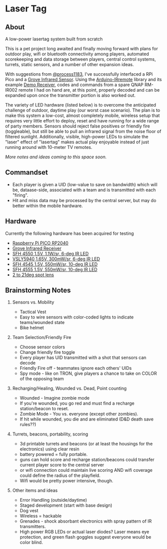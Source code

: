 # Laser Tag
## About
A low-power lasertag system built from scratch

This is a pet project long awaited and finally moving forward with plans for outdoor play, wifi or bluetooth connectivity among players, automated scorekeeping and data storage between players, central control systems, turrets, static sensors, and a number of other expansion ideas.

With suggestions from [@process1183](https://github.com/process1183), I've successfully interfaced a RPi Pico and a [Grove Infrared Sensor](https://wiki.seeedstudio.com/Grove-Infrared_Receiver/). Using the [Arduino-IRremote](https://github.com/Arduino-IRremote/Arduino-IRremote) library and its example [Demo Receiver](https://github.com/Arduino-IRremote/Arduino-IRremote/tree/master/examples/ReceiveDemo), codes and commands from a spare QNAP RM-IR002 remote I had on hand are, at this point, properly decoded and can be expanded upon once the transmitter portion is also worked out.

The variety of LED hardware (listed below) is to overcome the anticipated challenge of outdoor, daytime play (our worst case scenario). The plan is to make this system a low-cost, almost completely mobile, wireless setup that requires very little effort to deploy, reset and have running for a wide range of party members. Sensors should reject false positives or friendly fire (toggleable), but still be able to pull an infrared signal from the noise floor of filtered sunlight. Additionally, visible, high-power LEDs to simulate the "laser" effect of "lasertag" makes actual play enjoyable instead of just running around with 10-meter TV remotes.

_More notes and ideas coming to this space soon._

## Commandset
- Each player is given a UID (low-value to save on bandwidth) which will be, dataase-side, associated with a team and is transmitted with each "firing".
- Hit and miss data may be processed by the central server, but may do better within the mobile hardware.

## Hardware
Currently the following hardware has been acquired for testing
- [Raspberry Pi PICO RP2040](https://www.digikey.com/en/products/detail/raspberry-pi/SC0915/13624793)
- [Grove Infrared Receiver](https://www.digikey.com/en/products/detail/seeed-technology-co-ltd/101020016/5488263)
- [SFH 4550 1.5V, 1.1W/sr, 6-deg IR LED](https://www.digikey.com/en/products/detail/ams-osram-usa-inc/SFH-4550/806365)
- [VSLY5940 1.65V, 300mW/sr, 6-deg IR LED](https://www.digikey.com/en/products/detail/vishay-semiconductor-opto-division/VSLY5940/5418981)
- [SFH 4545 1.5V, 550mW/sr, 10-deg IR LED](https://www.digikey.com/en/products/detail/ams-osram-usa-inc/SFH-4545/2205955)
- [SFH 4555 1.5V, 550mW/sr, 10-deg IR LED](https://www.digikey.com/en/products/detail/ams-osram-usa-inc/SFH-4555/2205957)
- [2 to 21deg spot lens](https://www.digikey.com/en/products/detail/carclo-technical-plastics/10048/2641618)

## Brainstorming Notes
1. Sensors vs. Mobility
    - Tactical Vest
    - Easy to wire sensors with color-coded lights to indicate teams/wounded state
    - Bike helmet

2. Team Selection/Friendly Fire
    - Choose sensor colors
    - Change friendly fire toggle
    - Every player has UID transmitted with a shot that sensors can decode
    - Friendly Fire off - teammates ignore each others' UIDs
    - Spy mode - like on TRON, give players a chance to take on COLOR of the opposing team

3. Recharging/Healing, Wounded vs. Dead, Point counting
    - Wounded - Imagine zombie mode
    - If you're wounded, you go red and must find a recharge station/beacon to reset.
    - Zombie Mode - You vs. everyone (except other zombies).
    - If hit while wounded, you die and are eliminated (D&D death save rules??)

4. Turrets, beacons, portability, scoring
    - 3d printable turrets and beacons (or at least the housings for the electronics) using clear resin
    - battery powered = fully portable.
    - guns can hold score and recharge station/beacons could transfer current player score to the central server
    - or wifi connection could maintain live scoring AND wifi coverage could define the radius of the playfield.
    - Wifi would be pretty power intensive, though.

5. Other items and ideas
    - Error Handling (outside/daytime)
    - Staged development (start with base design)
    - Dog vest
    - Wireless = hackable
    - Grenades - shock absorbant electronics with spray pattern of IR transmitters.
    - High power RGB LEDs or actual laser diodes? Laser means eye protection, and green flash goggles suggest everyone would be color blind.

